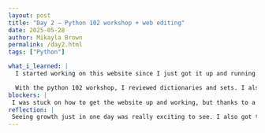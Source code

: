 ```yaml
---
layout: post
title: "Day 2 – Python 102 workshop + web editing"
date: 2025-05-28
author: Mikayla Brown
permalink: /day2.html
tags: ["Python"]

what_i_learned: |
  I started working on this website since I just got it up and running. I changed the photo, and also the facts about me. I also edited my hobbies with things I love to do. 

  With the python 102 workshop, I reviewed dictionaries and sets. I also coded my own mini vinyl store. I made a dict, added a key and val, deleted a key and val, and edited one. I incorporated somthing I love with work.
blockers: |
 I was stuck on how to get the website up and working, but thanks to a peer I got it all figured out!
reflection: |
 Seeing growth just in one day was really exciting to see. I also got to speak with my mentor and project lead. They seem really cool and I cant wait to meet them in person next week! We played a game of headbandz which was pretty fun as well!
---
```

